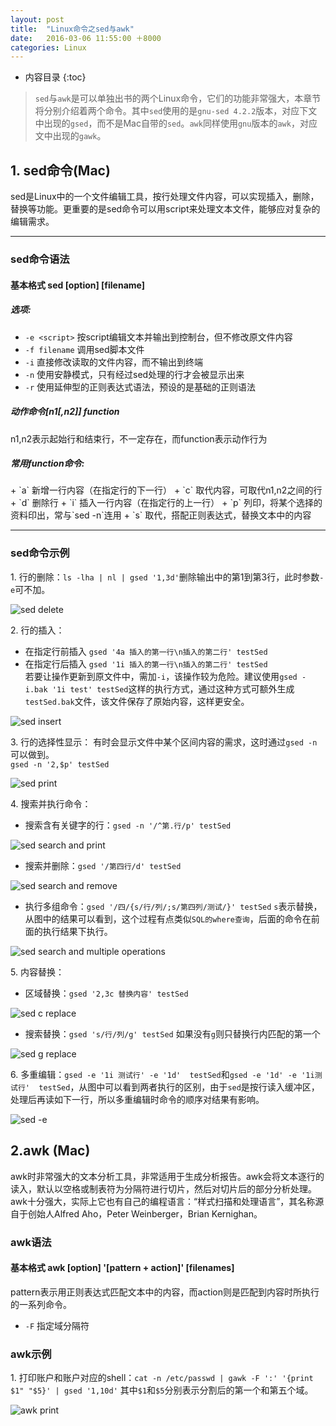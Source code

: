 ```yaml
---
layout: post
title:  "Linux命令之sed与awk"
date:   2016-03-06 11:55:00 ＋8000
categories: Linux
---
```

* 内容目录
{:toc}

> `sed`与`awk`是可以单独出书的两个Linux命令，它们的功能非常强大，本章节将分别介绍着两个命令。其中`sed`使用的是`gnu-sed 4.2.2`版本，对应下文中出现的`gsed`，而不是Mac自带的`sed`。`awk`同样使用`gnu`版本的`awk`，对应文中出现的`gawk`。

## 1. sed命令(Mac)

sed是Linux中的一个文件编辑工具，按行处理文件内容，可以实现插入，删除，替换等功能。更重要的是sed命令可以用script来处理文本文件，能够应对复杂的编辑需求。

---

### sed命令语法

<h4><b>基本格式 sed [option] [filename]</b></h4>
<h5><b>选项:</b></h5>  

+ `-e <script>` 按script编辑文本并输出到控制台，但不修改原文件内容
+ `-f filename` 调用sed脚本文件
+ `-i` 直接修改读取的文件内容，而不输出到终端
+ `-n` 使用安静模式，只有经过sed处理的行才会被显示出来
+ `-r` 使用延伸型的正则表达式语法，预设的是基础的正则语法

<h5><b>动作命令[n1[,n2]] function</b></h5>
n1,n2表示起始行和结束行，不一定存在，而function表示动作行为
<h5><b>常用function命令:</b></h5>
+ `a` 新增一行内容（在指定行的下一行）
+ `c` 取代内容，可取代n1,n2之间的行
+ `d` 删除行
+ `i` 插入一行内容（在指定行的上一行）
+ `p` 列印，将某个选择的资料印出，常与`sed -n`连用
+ `s` 取代，搭配正则表达式，替换文本中的内容

---

### sed命令示例
1\. 行的删除：`ls -lha | nl | gsed '1,3d'`删除输出中的第1到第3行，此时参数`-e`可不加。

![sed delete]({{site.baseurl}}/pics/sed_d.png)

2\. 行的插入：

+ 在指定行前插入 `gsed '4a 插入的第一行\n插入的第二行' testSed`
+ 在指定行后插入  `gsed '1i 插入的第一行\n插入的第二行' testSed`  
若要让操作更新到原文件中，需加`-i`，该操作较为危险。建议使用`gsed -i.bak '1i test' testSed`这样的执行方式，通过这种方式可额外生成`testSed.bak`文件，该文件保存了原始内容，这样更安全。

![sed insert]({{site.baseurl}}/pics/sed_insert.png)

3\. 行的选择性显示：
有时会显示文件中某个区间内容的需求，这时通过`gsed -n`可以做到。  
`gsed -n '2,$p' testSed`

![sed print]({{site.baseurl}}/pics/sed_n.png)

4\. 搜索并执行命令：

+ 搜索含有关键字的行：`gsed -n '/^第.行/p' testSed`

![sed search and print]({{site.baseurl}}/pics/sed_search.png)

+ 搜索并删除：`gsed '/第四行/d' testSed`

![sed search and remove]({{site.baseurl}}/pics/gsed_sr.png)

+ 执行多组命令：`gsed '/四/{s/行/列/;s/第四列/测试/}' testSed` `s`表示替换，从图中的结果可以看到，这个过程有点类似`SQL的where查询`，后面的命令在前面的执行结果下执行。

![sed search and multiple operations]({{site.baseurl}}/pics/gsed_mul.png)

5\. 内容替换：

+ 区域替换：`gsed '2,3c 替换内容' testSed`

![sed c replace]({{site.baseurl}}/pics/sed_c.png)

+ 搜索替换：`gsed 's/行/列/g' testSed` 如果没有`g`则只替换行内匹配的第一个

![sed g replace]({{site.baseurl}}/pics/gsed_g.png)

6\. 多重编辑：`gsed -e '1i 测试行' -e '1d'  testSed`和`gsed -e '1d' -e '1i测试行'  testSed`，从图中可以看到两者执行的区别，由于`sed`是按行读入缓冲区，处理后再读如下一行，所以多重编辑时命令的顺序对结果有影响。

![sed -e]({{site.baseurl}}/pics/gsed_e.png)

## 2.awk (Mac)

awk时非常强大的文本分析工具，非常适用于生成分析报告。awk会将文本逐行的读入，默认以空格或制表符为分隔符进行切片，然后对切片后的部分分析处理。awk十分强大，实际上它也有自己的编程语言：“样式扫描和处理语言”，其名称源自于创始人Alfred Aho，Peter Weinberger，Brian Kernighan。

### awk语法

<h4><b>基本格式 awk [option] '[pattern + action]' [filenames]</b></h4>

pattern表示用正则表达式匹配文本中的内容，而action则是匹配到内容时所执行的一系列命令。

+ `-F` 指定域分隔符

### awk示例

1\. 打印账户和账户对应的shell：`cat -n /etc/passwd | gawk -F ':' '{print $1" "$5}' | gsed '1,10d'`
其中`$1`和`$5`分别表示分割后的第一个和第五个域。

![awk print]({{site.baseurl}}/pics/awk_print.png)